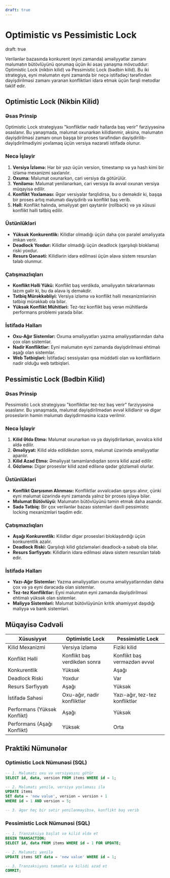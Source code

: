 ```yaml
---
draft: true
---
```

# Optimistic vs Pessimistic Lock
draft: true


Verilənlər bazasında konkurent (eyni zamanda) əməliyyatlar zamanı məlumatın bütövlüyünü qorumaq üçün iki əsas yanaşma mövcuddur: Optimistic Lock (nikbin kilid) və Pessimistic Lock (bədbin kilid). Bu iki strategiya, eyni məlumatın eyni zamanda bir neçə istifadəçi tərəfindən dəyişdirilməsi zamanı yaranan konfliktləri idarə etmək üçün fərqli metodlar təklif edir.

## Optimistic Lock (Nikbin Kilid)

### Əsas Prinsip

Optimistic Lock strategiyası "konfliktlər nadir hallarda baş verir" fərziyyəsinə əsaslanır. Bu yanaşmada, məlumat oxunarkən kilidlənmir, əksinə, məlumatın dəyişdirilməsi zamanı onun başqa bir proses tərəfindən dəyişdirilib-dəyişdirilmədiyini yoxlamaq üçün versiya nəzarəti istifadə olunur.

### Necə İşləyir

1. **Versiya İzləmə:** Hər bir yazı üçün version, timestamp və ya hash kimi bir izləmə mexanizmi saxlanılır.
2. **Oxuma:** Məlumat oxunarkən, cari versiya da götürülür.
3. **Yeniləmə:** Məlumat yenilənərkən, cari versiya ilə əvvəl oxunan versiya müqayisə edilir.
4. **Konflikt Yoxlaması:** Əgər versiyalar fərqlidirsə, bu o deməkdir ki, başqa bir proses artıq məlumatı dəyişdirib və konflikt baş verib.
5. **Həll:** Konflikt halında, əməliyyat geri qaytarılır (rollback) və ya xüsusi konflikt həlli tətbiq edilir.

### Üstünlükləri

- **Yüksək Konkurentlik:** Kilidlər olmadığı üçün daha çox paralel əməliyyata imkan verir.
- **Deadlock Yoxdur:** Kilidlər olmadığı üçün deadlock (qarşılıqlı bloklama) riski yoxdur.
- **Resurs Qənaəti:** Kilidlərin idarə edilməsi üçün əlavə sistem resursları tələb olunmur.

### Çatışmazlıqları

- **Konflikt Həlli Yükü:** Konflikt baş verdikdə, əməliyyatın təkrarlanması lazım gəlir ki, bu da əlavə iş deməkdir.
- **Tətbiq Mürəkkəbliyi:** Versiya izləmə və konflikt həlli mexanizmlərinin tətbiqi mürəkkəb ola bilər.
- **Yüksək Konflikt Mühitləri:** Tez-tez konflikt baş verən mühitlərdə performans problemi yarada bilər.

### İstifadə Halları

- **Oxu-Ağır Sistemlər:** Oxuma əməliyyatları yazma əməliyyatlarından daha çox olan sistemlər.
- **Nadir Konfliktlər:** Eyni məlumatın eyni zamanda dəyişdirilməsi ehtimalı aşağı olan sistemlər.
- **Web Tətbiqləri:** İstifadəçi sessiyaları qısa müddətli olan və konfliktlərin nadir olduğu web tətbiqləri.

## Pessimistic Lock (Bədbin Kilid)

### Əsas Prinsip

Pessimistic Lock strategiyası "konfliktlər tez-tez baş verir" fərziyyəsinə əsaslanır. Bu yanaşmada, məlumat dəyişdirilmədən əvvəl kilidlənir və digər proseslərin həmin məlumatı dəyişdirməsinə icazə verilmir.

### Necə İşləyir

1. **Kilid Əldə Etmə:** Məlumat oxunarkən və ya dəyişdirilərkən, əvvəlcə kilid əldə edilir.
2. **Əməliyyat:** Kilid əldə edildikdən sonra, məlumat üzərində əməliyyatlar aparılır.
3. **Kilid Azad Etmə:** Əməliyyat tamamlandıqdan sonra kilid azad edilir.
4. **Gözləmə:** Digər proseslər kilid azad edilənə qədər gözləməli olurlar.

### Üstünlükləri

- **Konflikt Qarşısının Alınması:** Konfliktlər əvvəlcədən qarşısı alınır, çünki eyni məlumat üzərində eyni zamanda yalnız bir proses işləyə bilər.
- **Məlumat Bütövlüyü:** Məlumatın bütövlüyünü təmin etmək daha asandır.
- **Sadə Tətbiq:** Bir çox verilənlər bazası sistemləri daxili pessimistic locking mexanizmləri təqdim edir.

### Çatışmazlıqları

- **Aşağı Konkurentlik:** Kilidlər digər prosesləri bloklaşdırdığı üçün konkurentlik azalır.
- **Deadlock Riski:** Qarşılıqlı kilid gözləmələri deadlock-a səbəb ola bilər.
- **Resurs Sərfiyyatı:** Kilidlərin idarə edilməsi əlavə sistem resursları tələb edir.

### İstifadə Halları

- **Yazı-Ağır Sistemlər:** Yazma əməliyyatları oxuma əməliyyatlarından daha çox və ya eyni dərəcədə olan sistemlər.
- **Tez-tez Konfliktlər:** Eyni məlumatın eyni zamanda dəyişdirilməsi ehtimalı yüksək olan sistemlər.
- **Maliyyə Sistemləri:** Məlumat bütövlüyünün kritik əhəmiyyət daşıdığı maliyyə və bank sistemləri.

## Müqayisə Cədvəli

| Xüsusiyyət | Optimistic Lock | Pessimistic Lock |
|------------|-----------------|------------------|
| Kilid Mexanizmi | Versiya izləmə | Fiziki kilid |
| Konflikt Həlli | Konflikt baş verdikdən sonra | Konflikt baş verməzdən əvvəl |
| Konkurentlik | Yüksək | Aşağı |
| Deadlock Riski | Yoxdur | Var |
| Resurs Sərfiyyatı | Aşağı | Yüksək |
| İstifadə Sahəsi | Oxu-ağır, nadir konfliktlər | Yazı-ağır, tez-tez konfliktlər |
| Performans (Yüksək Konflikt) | Aşağı | Yüksək |
| Performans (Aşağı Konflikt) | Yüksək | Orta |

## Praktiki Nümunələr

### Optimistic Lock Nümunəsi (SQL)

```sql
-- 1. Məlumatı oxu və versiyasını götür
SELECT id, data, version FROM items WHERE id = 1;

-- 2. Məlumatı yenilə, versiya yoxlaması ilə
UPDATE items 
SET data = 'new value', version = version + 1 
WHERE id = 1 AND version = 5;

-- 3. Əgər heç bir sətir yenilənməyibsə, konflikt baş verib
```

### Pessimistic Lock Nümunəsi (SQL)

```sql
-- 1. Tranzaksiya başlat və kilid əldə et
BEGIN TRANSACTION;
SELECT id, data FROM items WHERE id = 1 FOR UPDATE;

-- 2. Məlumatı yenilə
UPDATE items SET data = 'new value' WHERE id = 1;

-- 3. Tranzaksiyanı tamamla və kilidi azad et
COMMIT;
```

